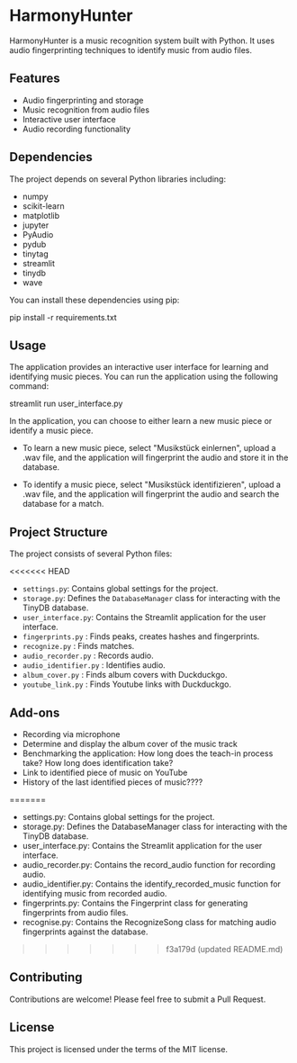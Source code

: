 # HarmonyHunter

HarmonyHunter is a music recognition system built with Python. It uses audio fingerprinting techniques to identify music from audio files.

## Features

- Audio fingerprinting and storage
- Music recognition from audio files
- Interactive user interface
- Audio recording functionality

## Dependencies

The project depends on several Python libraries including:

- numpy
- scikit-learn
- matplotlib
- jupyter
- PyAudio
- pydub
- tinytag
- streamlit
- tinydb
- wave

You can install these dependencies using pip:

pip install -r requirements.txt

## Usage

The application provides an interactive user interface for learning and identifying music pieces. You can run the application using the following command:

streamlit run user_interface.py

In the application, you can choose to either learn a new music piece or identify a music piece.

- To learn a new music piece, select "Musikstück einlernen", upload a .wav file, and the application will fingerprint the audio and store it in the database.

- To identify a music piece, select "Musikstück identifizieren", upload a .wav file, and the application will fingerprint the audio and search the database for a match.

## Project Structure

The project consists of several Python files:

<<<<<<< HEAD
- `settings.py`: Contains global settings for the project.
- `storage.py`: Defines the `DatabaseManager` class for interacting with the TinyDB database.
- `user_interface.py`: Contains the Streamlit application for the user interface.
- `fingerprints.py` : Finds peaks, creates hashes and fingerprints. 
- `recognize.py` : Finds matches.
- `audio_recorder.py` : Records audio.
- `audio_identifier.py` : Identifies audio.
- `album_cover.py` : Finds album covers with Duckduckgo.
- `youtube_link.py` : Finds Youtube links with Duckduckgo.

## Add-ons
- Recording via microphone
- Determine and display the album cover of the music track
- Benchmarking the application: How long does the teach-in process take? How long does identification take?
- Link to identified piece of music on YouTube
- History of the last identified pieces of music????

=======
- settings.py: Contains global settings for the project.
- storage.py: Defines the DatabaseManager class for interacting with the TinyDB database.
- user_interface.py: Contains the Streamlit application for the user interface.
- audio_recorder.py: Contains the record_audio function for recording audio.
- audio_identifier.py: Contains the identify_recorded_music function for identifying music from recorded audio.
- fingerprints.py: Contains the Fingerprint class for generating fingerprints from audio files.
- recognise.py: Contains the RecognizeSong class for matching audio fingerprints against the database.
>>>>>>> f3a179d (updated README.md)

## Contributing

Contributions are welcome! Please feel free to submit a Pull Request.

## License

This project is licensed under the terms of the MIT license.